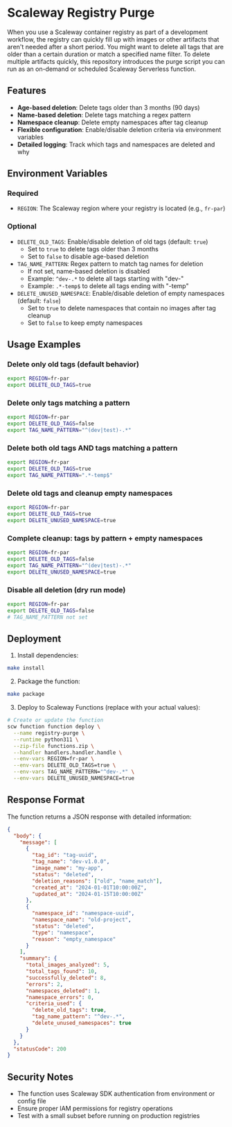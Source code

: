 # Scaleway Registry Purge

When you use a Scaleway container registry as part of a development workflow, the registry can quickly fill up with images or other artifacts that aren't needed after a short period. You might want to delete all tags that are older than a certain duration or match a specified name filter. To delete multiple artifacts quickly, this repository introduces the purge script you can run as an on-demand or scheduled Scaleway Serverless function.

## Features

- **Age-based deletion**: Delete tags older than 3 months (90 days)
- **Name-based deletion**: Delete tags matching a regex pattern
- **Namespace cleanup**: Delete empty namespaces after tag cleanup
- **Flexible configuration**: Enable/disable deletion criteria via environment variables
- **Detailed logging**: Track which tags and namespaces are deleted and why

## Environment Variables

### Required
- `REGION`: The Scaleway region where your registry is located (e.g., `fr-par`)

### Optional
- `DELETE_OLD_TAGS`: Enable/disable deletion of old tags (default: `true`)
  - Set to `true` to delete tags older than 3 months
  - Set to `false` to disable age-based deletion
- `TAG_NAME_PATTERN`: Regex pattern to match tag names for deletion
  - If not set, name-based deletion is disabled
  - Example: `^dev-.*` to delete all tags starting with "dev-"
  - Example: `.*-temp$` to delete all tags ending with "-temp"
- `DELETE_UNUSED_NAMESPACE`: Enable/disable deletion of empty namespaces (default: `false`)
  - Set to `true` to delete namespaces that contain no images after tag cleanup
  - Set to `false` to keep empty namespaces

## Usage Examples

### Delete only old tags (default behavior)
```bash
export REGION=fr-par
export DELETE_OLD_TAGS=true
```

### Delete only tags matching a pattern
```bash
export REGION=fr-par
export DELETE_OLD_TAGS=false
export TAG_NAME_PATTERN="^(dev|test)-.*"
```

### Delete both old tags AND tags matching a pattern
```bash
export REGION=fr-par
export DELETE_OLD_TAGS=true
export TAG_NAME_PATTERN=".*-temp$"
```

### Delete old tags and cleanup empty namespaces
```bash
export REGION=fr-par
export DELETE_OLD_TAGS=true
export DELETE_UNUSED_NAMESPACE=true
```

### Complete cleanup: tags by pattern + empty namespaces
```bash
export REGION=fr-par
export DELETE_OLD_TAGS=false
export TAG_NAME_PATTERN="^(dev|test)-.*"
export DELETE_UNUSED_NAMESPACE=true
```

### Disable all deletion (dry run mode)
```bash
export REGION=fr-par
export DELETE_OLD_TAGS=false
# TAG_NAME_PATTERN not set
```

## Deployment

1. Install dependencies:
```bash
make install
```

2. Package the function:
```bash
make package
```

3. Deploy to Scaleway Functions (replace with your actual values):
```bash
# Create or update the function
scw function function deploy \
  --name registry-purge \
  --runtime python311 \
  --zip-file functions.zip \
  --handler handlers.handler.handle \
  --env-vars REGION=fr-par \
  --env-vars DELETE_OLD_TAGS=true \
  --env-vars TAG_NAME_PATTERN="^dev-.*" \
  --env-vars DELETE_UNUSED_NAMESPACE=true
```

## Response Format

The function returns a JSON response with detailed information:

```json
{
  "body": {
    "message": [
      {
        "tag_id": "tag-uuid",
        "tag_name": "dev-v1.0.0",
        "image_name": "my-app",
        "status": "deleted",
        "deletion_reasons": ["old", "name_match"],
        "created_at": "2024-01-01T10:00:00Z",
        "updated_at": "2024-01-15T10:00:00Z"
      },
      {
        "namespace_id": "namespace-uuid",
        "namespace_name": "old-project",
        "status": "deleted",
        "type": "namespace",
        "reason": "empty_namespace"
      }
    ],
    "summary": {
      "total_images_analyzed": 5,
      "total_tags_found": 10,
      "successfully_deleted": 8,
      "errors": 2,
      "namespaces_deleted": 1,
      "namespace_errors": 0,
      "criteria_used": {
        "delete_old_tags": true,
        "tag_name_pattern": "^dev-.*",
        "delete_unused_namespaces": true
      }
    }
  },
  "statusCode": 200
}
```

## Security Notes

- The function uses Scaleway SDK authentication from environment or config file
- Ensure proper IAM permissions for registry operations
- Test with a small subset before running on production registries